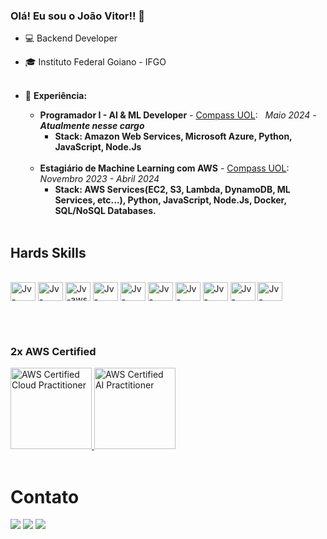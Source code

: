 ### Olá! Eu sou o João Vitor!! 👋

- 💻 Backend Developer 
- 🎓 Instituto Federal Goiano - IFGO
  <br><br>
- 💼 **Experiência:**
  
  - **Programador I - AI & ML Developer** - <a href="https://compass.uol">Compass UOL</a>:&nbsp;&nbsp; _Maio 2024 - **Atualmente nesse cargo**_
     - **Stack: Amazon Web Services, Microsoft Azure, Python, JavaScript, Node.Js**
  <br><br>
  - **Estagiário de Machine Learning com AWS** - <a href="https://compass.uol">Compass UOL</a>:&nbsp;&nbsp; _Novembro 2023 - Abril 2024_
      - **Stack: AWS Services(EC2, S3, Lambda, DynamoDB, ML Services, etc...), Python, JavaScript, Node.Js, Docker, SQL/NoSQL Databases.**


  <br>
 ## Hards Skills
<div style="display: inline_block"><br>
  <img align="center" alt="Jv-Java" height="30" width="40" src="https://cdn.jsdelivr.net/gh/devicons/devicon/icons/java/java-original-wordmark.svg">
  <img align="center" alt="Jv-spring" height="30" width="40" src="https://cdn.jsdelivr.net/gh/devicons/devicon/icons/spring/spring-original.svg">
    <img align="center" alt="Jv-aws" height="30" width="40" src="https://cdn.jsdelivr.net/gh/devicons/devicon/icons/amazonwebservices/amazonwebservices-plain-wordmark.svg">

  <img align="center" alt="Jv-docker" height="30" width="40" src="https://cdn.jsdelivr.net/gh/devicons/devicon/icons/docker/docker-plain-wordmark.svg">
  <img align="center" alt="Jv-rabbitmq" height="30" width="40" src="https://cdn.jsdelivr.net/gh/devicons/devicon/icons/rabbitmq/rabbitmq-original.svg">
  <img align="center" alt="Jv-kafka" height="30" width="40" src="https://cdn.jsdelivr.net/gh/devicons/devicon/icons/apachekafka/apachekafka-original.svg">
    <img align="center" alt="Jv-mysql" height="30" width="40" src="https://cdn.jsdelivr.net/gh/devicons/devicon/icons/mysql/mysql-original-wordmark.svg">
  <img align="center" alt="Jv-postgresql" height="30" width="40" src="https://cdn.jsdelivr.net/gh/devicons/devicon/icons/postgresql/postgresql-original-wordmark.svg">
  <img align="center" alt="Jv-mongodb" height="30" width="40" src="https://cdn.jsdelivr.net/gh/devicons/devicon/icons/mongodb/mongodb-original-wordmark.svg">
  <img align="center" alt="Jv-redis" height="30" width="40" src="https://cdn.jsdelivr.net/gh/devicons/devicon/icons/redis/redis-original-wordmark.svg">

</div>



<br><br>
### 2x AWS Certified
  
<a href="https://www.credly.com/badges/cc7f19b4-2576-4c41-ab01-c2f92cae0c58/" title="AWS Certified Cloud Practitioner" target="_blank">
    <img src="https://images.credly.com/size/130x130/images/00634f82-b07f-4bbd-a6bb-53de397fc3a6/image.png" alt="AWS Certified Cloud Practitioner" width="130" height="130">
</a>
<a href="https://www.credly.com/badges/c33c6e45-a786-4428-b958-091b09443bde/public_url" title="AWS Certified AI Practitioner" target="_blank">
    <img src="https://images.credly.com/size/130x130/images/4d4693bb-530e-4bca-9327-de07f3aa2348/image.png" alt="AWS Certified AI Practitioner" width="130" height="130">
</a>
<br>
<br>


 # Contato
<div>
  <a href="https://instagram.com/jviitorsoares" target="_blank"><img src="https://img.shields.io/badge/-Instagram-%23E4405F?style=for-the-badge&logo=instagram&logoColor=white" target="_blank"></a>
</a> 
  <a href = "mailto:jvfs12th@gmail.com"><img src="https://img.shields.io/badge/-Gmail-%23333?style=for-the-badge&logo=gmail&logoColor=white" target="_blank"></a>
  <a href="https://www.linkedin.com/in/jo%C3%A3o-vitor-farias-soares-216870238/" target="_blank"><img src="https://img.shields.io/badge/-LinkedIn-%230077B5?style=for-the-badge&logo=linkedin&logoColor=white" target="_blank"></a> 
  
</div>
